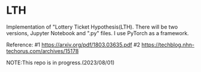 # LTH
Implementation of "Lottery Ticket Hypothesis(LTH).
There will be two versions, Jupyter Notebook and ".py" files.
I use PyTorch as a framework.

Reference:
#1 https://arxiv.org/pdf/1803.03635.pdf
#2 https://techblog.nhn-techorus.com/archives/15178

NOTE:This repo is in progress.(2023/08/01)
